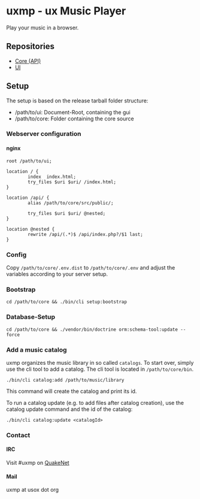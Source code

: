 # uxmp - ux Music Player

Play your music in a browser.

## Repositories

- [Core (API)](https://github.com/uxmp/core)
- [UI](https://github.com/uxmp/ui)

## Setup

The setup is based on the release tarball folder structure:
- /path/to/ui: Document-Root, containing the gui
- /path/to/core: Folder containing the core source

### Webserver configuration

#### nginx

```
root /path/to/ui;

location / {
        index  index.html;
        try_files $uri $uri/ /index.html;
}

location /api/ {
        alias /path/to/core/src/public/;
        
        try_files $uri $uri/ @nested;
}

location @nested {
        rewrite /api/(.*)$ /api/index.php?/$1 last;
}
```

### Config

Copy `/path/to/core/.env.dist` to `/path/to/core/.env` and adjust the variables according to your server setup.

### Bootstrap

```shell
cd /path/to/core && ./bin/cli setup:bootstrap
```

### Database-Setup

```shell
cd /path/to/core && ./vendor/bin/doctrine orm:schema-tool:update --force
```

### Add a music catalog

uxmp organizes the music library in so called `catalogs`. To start over, simply
use the cli tool to add a catalog. The cli tool is located in `/path/to/core/bin`.

```shell
./bin/cli catalog:add /path/to/music/library
```

This command will create the catalog and print its id.

To run a catalog update (e.g. to add files after catalog creation), use the catalog update command
and the id of the catalog:

```shell
./bin/cli catalog:update <catalogId>
```

### Contact

#### IRC

Visit #uxmp on [QuakeNet](https://www.quakenet.org/)

#### Mail

uxmp at usox dot org